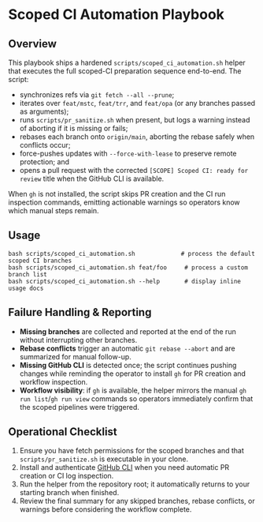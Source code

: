 # Scoped CI Automation Playbook

## Overview
This playbook ships a hardened `scripts/scoped_ci_automation.sh` helper that executes the full scoped-CI preparation sequence end-to-end. The script:
- synchronizes refs via `git fetch --all --prune`;
- iterates over `feat/mstc`, `feat/trr`, and `feat/opa` (or any branches passed as arguments);
- runs `scripts/pr_sanitize.sh` when present, but logs a warning instead of aborting if it is missing or fails;
- rebases each branch onto `origin/main`, aborting the rebase safely when conflicts occur;
- force-pushes updates with `--force-with-lease` to preserve remote protection; and
- opens a pull request with the corrected `[SCOPE] Scoped CI: ready for review` title when the GitHub CLI is available.

When `gh` is not installed, the script skips PR creation and the CI run inspection commands, emitting actionable warnings so operators know which manual steps remain.

## Usage
```
bash scripts/scoped_ci_automation.sh             # process the default scoped CI branches
bash scripts/scoped_ci_automation.sh feat/foo     # process a custom branch list
bash scripts/scoped_ci_automation.sh --help       # display inline usage docs
```

## Failure Handling & Reporting
- **Missing branches** are collected and reported at the end of the run without interrupting other branches.
- **Rebase conflicts** trigger an automatic `git rebase --abort` and are summarized for manual follow-up.
- **Missing GitHub CLI** is detected once; the script continues pushing changes while reminding the operator to install `gh` for PR creation and workflow inspection.
- **Workflow visibility**: if `gh` is available, the helper mirrors the manual `gh run list`/`gh run view` commands so operators immediately confirm that the scoped pipelines were triggered.

## Operational Checklist
1. Ensure you have fetch permissions for the scoped branches and that `scripts/pr_sanitize.sh` is executable in your clone.
2. Install and authenticate [GitHub CLI](https://cli.github.com/) when you need automatic PR creation or CI log inspection.
3. Run the helper from the repository root; it automatically returns to your starting branch when finished.
4. Review the final summary for any skipped branches, rebase conflicts, or warnings before considering the workflow complete.
